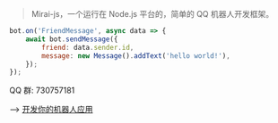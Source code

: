 > Mirai-js，一个运行在 Node.js 平台的，简单的 QQ 机器人开发框架。

```js
bot.on('FriendMessage', async data => {
    await bot.sendMessage({
        friend: data.sender.id,
        message: new Message().addText('hello world!'),
    });
});
```

QQ 群: 730757181

--> [开发你的机器人应用](Preparation)
